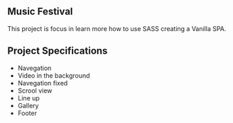 ## Music Festival

This project is focus in learn more how to use SASS creating a Vanilla SPA.

## Project Specifications

- Navegation
- Video in the background
- Navegation fixed
- Scrool view
- Line up
- Gallery
- Footer